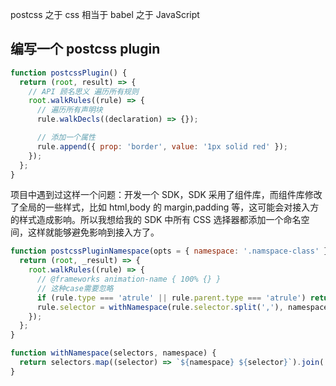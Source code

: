 postcss 之于 css 相当于 babel 之于 JavaScript

## 编写一个 postcss plugin

```js
function postcssPlugin() {
  return (root, result) => {
    // API 顾名思义 遍历所有规则
    root.walkRules((rule) => {
      // 遍历所有声明块
      rule.walkDecls((declaration) => {});

      // 添加一个属性
      rule.append({ prop: 'border', value: '1px solid red' });
    });
  };
}
```

项目中遇到过这样一个问题：开发一个 SDK，SDK 采用了组件库，而组件库修改了全局的一些样式，比如 html,body 的 margin,padding 等，这可能会对接入方的样式造成影响。所以我想给我的 SDK 中所有 CSS 选择器都添加一个命名空间，这样就能够避免影响到接入方了。

```js
function postcssPluginNamespace(opts = { namespace: '.namspace-class' }) {
  return (root, _result) => {
    root.walkRules((rule) => {
      // @frameworks animation-name { 100% {} }
      // 这种case需要忽略
      if (rule.type === 'atrule' || rule.parent.type === 'atrule') return;
      rule.selector = withNamespace(rule.selector.split(','), namespace);
    });
  };
}

function withNamespace(selectors, namespace) {
  return selectors.map((selector) => `${namespace} ${selector}`).join(',');
}
```
